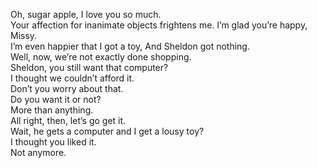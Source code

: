 
Oh, sugar apple, I love you so much.   
Your affection for inanimate objects frightens me.
I’m glad you’re happy, Missy.   
I’m even happier that I got a toy, And Sheldon got nothing.   
Well, now, we’re not exactly done shopping.   
Sheldon, you still want that computer?    
I thought we couldn’t afford it.      
Don’t you worry about that.   
Do you want it or not?   
More than anything.   
All right, then, let’s go get it.   
Wait, he gets a computer and I get a lousy toy?   
I thought you liked it.   
Not anymore.   


